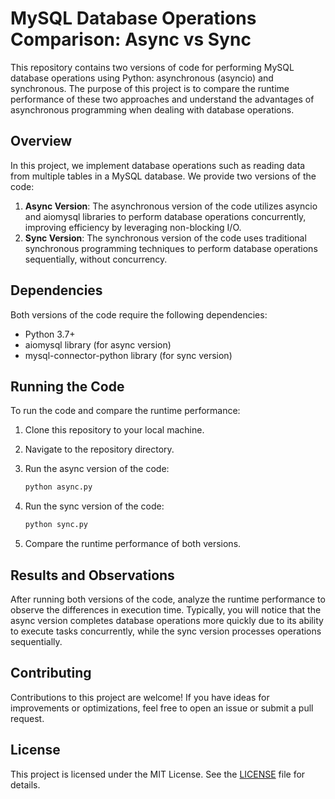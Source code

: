 # MySQL Database Operations Comparison: Async vs Sync

This repository contains two versions of code for performing MySQL database operations using Python: asynchronous (asyncio) and synchronous. The purpose of this project is to compare the runtime performance of these two approaches and understand the advantages of asynchronous programming when dealing with database operations.

## Overview

In this project, we implement database operations such as reading data from multiple tables in a MySQL database. We provide two versions of the code:

1. **Async Version**: The asynchronous version of the code utilizes asyncio and aiomysql libraries to perform database operations concurrently, improving efficiency by leveraging non-blocking I/O.
2. **Sync Version**: The synchronous version of the code uses traditional synchronous programming techniques to perform database operations sequentially, without concurrency.

## Dependencies

Both versions of the code require the following dependencies:

- Python 3.7+
- aiomysql library (for async version)
- mysql-connector-python library (for sync version)

## Running the Code

To run the code and compare the runtime performance:

1. Clone this repository to your local machine.
2. Navigate to the repository directory.
3. Run the async version of the code:

    ```bash
    python async.py
    ```

4. Run the sync version of the code:

    ```bash
    python sync.py
    ```

5. Compare the runtime performance of both versions.

## Results and Observations

After running both versions of the code, analyze the runtime performance to observe the differences in execution time. Typically, you will notice that the async version completes database operations more quickly due to its ability to execute tasks concurrently, while the sync version processes operations sequentially.

## Contributing

Contributions to this project are welcome! If you have ideas for improvements or optimizations, feel free to open an issue or submit a pull request.

## License

This project is licensed under the MIT License. See the [LICENSE](LICENSE) file for details.
